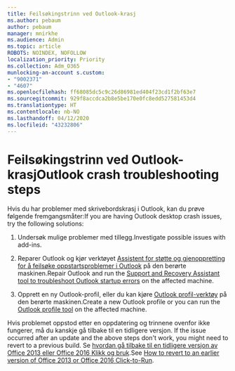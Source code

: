 ```yaml
---
title: Feilsøkingstrinn ved Outlook-krasj
ms.author: pebaum
author: pebaum
manager: mnirkhe
ms.audience: Admin
ms.topic: article
ROBOTS: NOINDEX, NOFOLLOW
localization_priority: Priority
ms.collection: Adm_O365
munlocking-an-account s.custom:
- "9002371"
- "4607"
ms.openlocfilehash: ff68085dc5c9c26d86981ed404f23cd1f2bf63e7
ms.sourcegitcommit: 929f8accdca2b8e5be170e0fc8edd527581453d4
ms.translationtype: HT
ms.contentlocale: nb-NO
ms.lasthandoff: 04/12/2020
ms.locfileid: "43232806"
---
```

# <a name="outlook-crash-troubleshooting-steps"></a><span data-ttu-id="9c98f-102">Feilsøkingstrinn ved Outlook-krasj</span><span class="sxs-lookup"><span data-stu-id="9c98f-102">Outlook crash troubleshooting steps</span></span>

<span data-ttu-id="9c98f-103">Hvis du har problemer med skrivebordskrasj i Outlook, kan du prøve følgende fremgangsmåter:</span><span class="sxs-lookup"><span data-stu-id="9c98f-103">If you are having Outlook desktop crash issues, try the following solutions:</span></span>

1. <span data-ttu-id="9c98f-104">Undersøk mulige problemer med tillegg.</span><span class="sxs-lookup"><span data-stu-id="9c98f-104">Investigate possible issues with add-ins.</span></span>

2. <span data-ttu-id="9c98f-105">Reparer Outlook og kjør verktøyet [Assistent for støtte og gjenoppretting for å feilsøke oppstartsproblemer i Outlook](https://aka.ms/SaRA-OutlookWontStart) på den berørte maskinen.</span><span class="sxs-lookup"><span data-stu-id="9c98f-105">Repair Outlook and run the [Support and Recovery Assistant tool to troubleshoot Outlook startup errors](https://aka.ms/SaRA-OutlookWontStart) on the affected machine.</span></span>

3. <span data-ttu-id="9c98f-106">Opprett en ny Outlook-profil, eller du kan kjøre [Outlook profil-verktøy](https://aka.ms/SaRA-OutlookSetupProfile) på den berørte maskinen.</span><span class="sxs-lookup"><span data-stu-id="9c98f-106">Create a new Outlook profile or you can run the [Outlook profile tool](https://aka.ms/SaRA-OutlookSetupProfile) on the affected machine.</span></span>

<span data-ttu-id="9c98f-107">Hvis problemet oppstod etter en oppdatering og trinnene ovenfor ikke fungerer, må du kanskje gå tilbake til en tidligere versjon. </span><span class="sxs-lookup"><span data-stu-id="9c98f-107">If the issue occurred after an update and the above steps don't work, you might need to revert to a previous build.</span></span> <span data-ttu-id="9c98f-108">Se [hvordan gå tilbake til en tidligere versjon av Office 2013 eller Office 2016 Klikk og bruk](https://support.microsoft.com/help/2770432).</span><span class="sxs-lookup"><span data-stu-id="9c98f-108">See [How to revert to an earlier version of Office 2013 or Office 2016 Click-to-Run](https://support.microsoft.com/help/2770432).</span></span>
